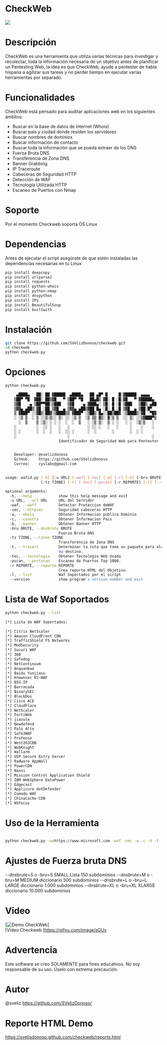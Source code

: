 # CheckWeb

<img src="https://image.ibb.co/m7SBU7/checkweb.png" >

# Descripción

CheckWeb es una herramienta que utiliza varias técnicas para investigar y recolectar, toda la información necesaria de un objetivo antes de planificar un Pentesting Web, la idea es que CheckWeb, ayude a pentester de habla hispana a agilizar sus tareas y no perder tiempo en ejecutar varias herramientas por separado.

# Funcionalidades

CheckWeb está pensado para auditar aplicaciones web en los siguientes ámbitos:

- Buscar en la base de datos de Internet (Whois)
- Buscar país y ciudad donde residen los servidores
- Buscar nombres de dominios
- Buscar información de contacto
- Buscar toda la información que se pueda extraer de los DNS
- Fuerza Bruta DNS
- Transferencia de Zona DNS
- Banner Grabbing
- IP Traceroute
- Cabeceras de Seguridad HTTP
- Detección de WAF
- Tecnología Utilizada HTTP
- Escaneo de Puertos con Nmap

# Soporte
Por el momento Checkweb soporta OS Linux

# Dependencias
Antes de ejecutar el script asegúrate de que estén instaladas las dependencias necesarias en tu Linux

```sh
pip install deepcopy
pip install urlparse2
pip install requests
pip install python-whois
pip install python-nmap
pip install dnspython
pip install IPy
pip install BeautifulSoup
pip install builtwith
```

# Instalación
```sh
git clone https://github.com/SVelizDonoso/checkweb.git
cd checkweb
python checkweb.py
```
# Opciones
```sh
python checkweb.py

	 ▄████▄   ██░ ██ ▓█████  ▄████▄   ██ ▄█▀ █     █░▓█████  ▄▄▄▄      
	▒██▀ ▀█  ▓██░ ██▒▓█   ▀ ▒██▀ ▀█   ██▄█▒ ▓█░ █ ░█░▓█   ▀ ▓█████▄    
	▒▓█    ▄ ▒██▀▀██░▒███   ▒▓█    ▄ ▓███▄░ ▒█░ █ ░█ ▒███   ▒██▒ ▄██   
	▒▓▓▄ ▄██▒░▓█ ░██ ▒▓█  ▄ ▒▓▓▄ ▄██▒▓██ █▄ ░█░ █ ░█ ▒▓█  ▄ ▒██░█▀     
	▒ ▓███▀ ░░▓█▒░██▓░▒████▒▒ ▓███▀ ░▒██▒ █▄░░██▒██▓ ░▒████▒░▓█  ▀█▓   
	░ ░▒ ▒  ░ ▒ ░░▒░▒░░ ▒░ ░░ ░▒ ▒  ░▒ ▒▒ ▓▒░ ▓░▒ ▒  ░░ ▒░ ░░▒▓███▀▒   
	  ░  ▒    ▒ ░▒░ ░ ░ ░  ░  ░  ▒   ░ ░▒ ▒░  ▒ ░ ░   ░ ░  ░▒░▒   ░    
	░         ░  ░░ ░   ░   ░        ░ ░░ ░   ░   ░     ░    ░    ░    
	░ ░       ░  ░  ░   ░  ░░ ░      ░  ░       ░       ░  ░ ░         
	░                       ░                                     ░  
                        Identificador de Seguridad Web para Pentester                                    

                                                           
    Developer: @svelizdonoso                                                      
    GitHub:    https://github.com/SVelizDonoso
    Correo:    cyslabs@gmail.com

    
usage: wafid.py [-h] [-u URL] [-waf] [-sec] [-w] [-c] [-b] [-bru BRUTE]
                [-tz TZONE] [-t] [-tec] [-pscan] [-r REPORTE] [-l] [--version]

optional arguments:
  -h, --help            show this help message and exit
  -u URL, --url URL     URL del Servidor
  -waf, --waff          Detectar Proteccion deWAF
  -sec, --httpsec       Seguridad cabeceras HTTP
  -w, --whois           Obtener Informacion publica Dominio
  -c, --country         Obtener Informacion Pais
  -b, --banner          Obtener Banner HTTP
  -bru BRUTE, --dnsbrute BRUTE 
                        Fuerza Bruta DNS
  -tz TZONE, --tzone TZONE
                        Transferencia de Zona DNS
  -t, --tracert         Determinar la ruta que toma un paquete para alcanzar
                        su destino.
  -tec, --tecnologia    Obtener Tecnologia Web Usada
  -pscan, --portscan    Escaneo de Puertos Top 1000.
  -r REPORTE, --reporte REPORTE
                        Crea reporte HTML del Objetivo.
  -l, --list            Waf Soportados por el script
  --version             show program's version number and exit

```

# Lista de Waf Soportados

```sh
python checkweb.py --list
    
[*] Lista de WAF Soportados: 
 
[*] Citrix NetScaler
[*] Amazon CloudFront CDN
[*] TrafficShield F5 Networks
[*] ModSecurity
[*] Sucuri WAF
[*] 360
[*] Safedog
[*] NetContinuum
[*] Anquanbao
[*] Baidu Yunjiasu
[*] Knownsec KS-WAF
[*] BIG-IP
[*] Barracuda
[*] BinarySEC
[*] BlockDos
[*] Cisco ACE
[*] CloudFlare
[*] NetScaler
[*] FortiWeb
[*] jiasule
[*] Newdefend
[*] Palo Alto
[*] Safe3WAF
[*] Profense
[*] West263CDN
[*] WebKnight
[*] Wallarm
[*] USP Secure Entry Server
[*] Radware AppWall
[*] PowerCDN
[*] Naxsi
[*] Mission Control Application Shield
[*] IBM WebSphere DataPower
[*] Edgecast
[*] Applicure dotDefender
[*] Comodo WAF
[*] ChinaCache-CDN
[*] NSFocus
```
# Uso de la Herramienta
```sh

python checkweb.py -u=https://www.microsoft.com -waf -sec -w -c -b -t -tec -pscan -brut=S -tz=microsoft.com -r=/tmp/reporte.htm

```
# Ajustes de Fuerza bruta DNS
--dnsbrute=S o -bru=S    SMALL Lista 150 subdominios
--dnsbrute=M o -bru=M    MEDIUM diccionario 500 subdominios
--dnsbrute=L o -bru=L    LARGE diccionario 1.000 subdominios
--dnsbrute=XL o -bru=XL  XLARGE diccionario 10.000 subdominios

# Video
[![Demo CheckWeb](https://s1.gifyu.com/images/checkweb.md.gif)] <br>
[Video Checkweb ]https://gifyu.com/image/sGUx

# Advertencia
Este software se creo SOLAMENTE para fines educativos. No soy responsable de su uso. Úselo con extrema precaución.

# Autor
@sveliz https://github.com/SVelizDonoso/

# Reporte HTML Demo
 https://svelisdonoso.github.com/checkweb/reporte.html


